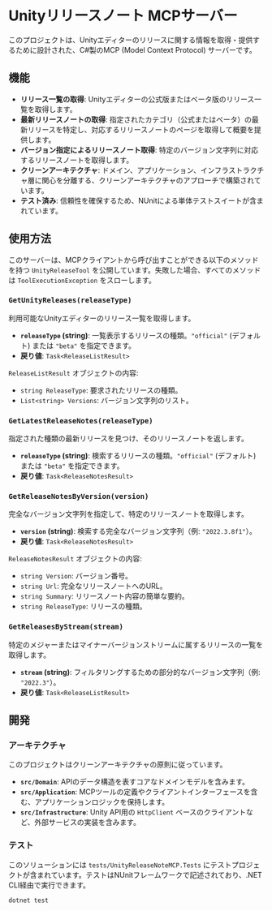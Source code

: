 # Unityリリースノート MCPサーバー

このプロジェクトは、Unityエディターのリリースに関する情報を取得・提供するために設計された、C#製のMCP (Model Context Protocol) サーバーです。

## 機能

-   **リリース一覧の取得**: Unityエディターの公式版またはベータ版のリリース一覧を取得します。
-   **最新リリースノートの取得**: 指定されたカテゴリ（公式またはベータ）の最新リリースを特定し、対応するリリースノートのページを取得して概要を提供します。
-   **バージョン指定によるリリースノート取得**: 特定のバージョン文字列に対応するリリースノートを取得します。
-   **クリーンアーキテクチャ**: ドメイン、アプリケーション、インフラストラクチャ層に関心を分離する、クリーンアーキテクチャのアプローチで構築されています。
-   **テスト済み**: 信頼性を確保するため、NUnitによる単体テストスイートが含まれています。

## 使用方法

このサーバーは、MCPクライアントから呼び出すことができる以下のメソッドを持つ `UnityReleaseTool` を公開しています。失敗した場合、すべてのメソッドは `ToolExecutionException` をスローします。

### `GetUnityReleases(releaseType)`

利用可能なUnityエディターのリリース一覧を取得します。

-   **`releaseType` (string)**: 一覧表示するリリースの種類。`"official"` (デフォルト) または `"beta"` を指定できます。
-   **戻り値**: `Task<ReleaseListResult>`

`ReleaseListResult` オブジェクトの内容:
-   `string ReleaseType`: 要求されたリリースの種類。
-   `List<string> Versions`: バージョン文字列のリスト。

### `GetLatestReleaseNotes(releaseType)`

指定された種類の最新リリースを見つけ、そのリリースノートを返します。

-   **`releaseType` (string)**: 検索するリリースの種類。`"official"` (デフォルト) または `"beta"` を指定できます。
-   **戻り値**: `Task<ReleaseNotesResult>`

### `GetReleaseNotesByVersion(version)`

完全なバージョン文字列を指定して、特定のリリースノートを取得します。

-   **`version` (string)**: 検索する完全なバージョン文字列（例: `"2022.3.8f1"`）。
-   **戻り値**: `Task<ReleaseNotesResult>`

`ReleaseNotesResult` オブジェクトの内容:
-   `string Version`: バージョン番号。
-   `string Url`: 完全なリリースノートへのURL。
-   `string Summary`: リリースノート内容の簡単な要約。
-   `string ReleaseType`: リリースの種類。

### `GetReleasesByStream(stream)`

特定のメジャーまたはマイナーバージョンストリームに属するリリースの一覧を取得します。

-   **`stream` (string)**: フィルタリングするための部分的なバージョン文字列（例: `"2022.3"`）。
-   **戻り値**: `Task<ReleaseListResult>`

## 開発

### アーキテクチャ

このプロジェクトはクリーンアーキテクチャの原則に従っています。

-   **`src/Domain`**: APIのデータ構造を表すコアなドメインモデルを含みます。
-   **`src/Application`**: MCPツールの定義やクライアントインターフェースを含む、アプリケーションロジックを保持します。
-   **`src/Infrastructure`**: Unity API用の `HttpClient` ベースのクライアントなど、外部サービスの実装を含みます。

### テスト

このソリューションには `tests/UnityReleaseNoteMCP.Tests` にテストプロジェクトが含まれています。テストはNUnitフレームワークで記述されており、.NET CLI経由で実行できます。

```sh
dotnet test
```
